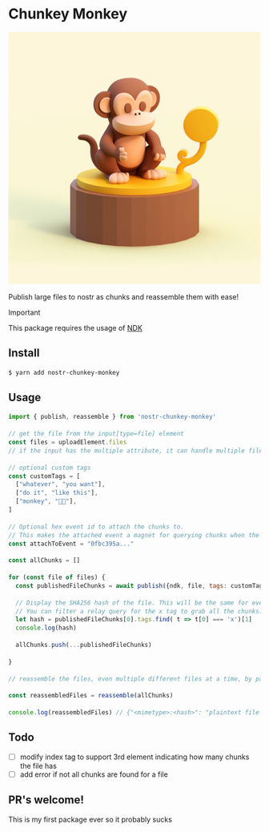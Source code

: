 # Chunkey Monkey

![Chunkey Monkey](chunkeymonkey.png)

Publish large files to nostr as chunks and reassemble them with ease!

> [!IMPORTANT]
> This package requires the usage of [NDK](https://github.com/nostr-dev-kit/ndk#installation)

## Install

``` bash
$ yarn add nostr-chunkey-monkey
```

## Usage

``` javascript
import { publish, reassemble } from 'nostr-chunkey-monkey'

// get the file from the input[type=file] element
const files = uploadElement.files
// if the input has the multiple attribute, it can handle multiple files at once

// optional custom tags
const customTags = [
  ["whatever", "you want"],
  ["do it", "like this"],
  ["monkey", "🐒🍌"],
]

// Optional hex event id to attach the chunks to.
// This makes the attached event a magnet for querying chunks when the chunked file hash isn't known: Filter { kinds: 5391, #e <attached> }
const attachToEvent = "0fbc395a..." 

const allChunks = []

for (const file of files) {
  const publishedFileChunks = await publish({ndk, file, tags: customTags, attach: attachToEvent })

  // Display the SHA256 hash of the file. This will be the same for every chunk, so you can use it as the identifier of the group of chunks.
  // You can filter a relay query for the x tag to grab all the chunks.
  let hash = publishedFileChunks[0].tags.find( t => t[0] === 'x')[1] 
  console.log(hash)

  allChunks.push(...publishedFileChunks)

}

// reassemble the files, even multiple different files at a time, by passing chunk events into reassemble()

const reassembledFiles = reassemble(allChunks)

console.log(reassembledFiles) // {"<mimetype>:<hash>": "plaintext file contents", ...}

```

## Todo

- [ ] modify index tag to support 3rd element indicating how many chunks the file has
- [ ] add error if not all chunks are found for a file

## PR's welcome!

This is my first package ever so it probably sucks
